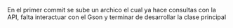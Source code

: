 En el primer commit se sube un archico el cual ya hace consultas con la API, falta interactuar con el Gson y terminar de desarrollar la clase principal 
